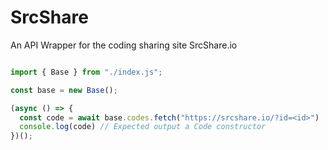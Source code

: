 # SrcShare
An API Wrapper for the coding sharing site SrcShare.io

```js

import { Base } from "./index.js"; 

const base = new Base();

(async () => {
  const code = await base.codes.fetch("https://srcshare.io/?id=<id>")
  console.log(code) // Expected output a Code constructor
})();
```
